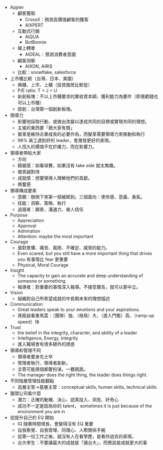 * Appier
	* 顧客獲取
		* CrossX：預測高價值顧客的獲客
		* AIXPERT
	* 互動式行銷
		* AIQUA
		* BotBonnie
	* 線上轉單
		* AIDEAL：預測消費者意圖
	* 顧客洞察
		* AIXON, AIRIS
	* 比較：snowflake, salesforce
* 上市櫃比較（台灣、日本、美國）
	* 興櫃、上市、上櫃（投資風險比較低）
	* P/E ratio: T < J < U
	* 新創板塊：不以上市櫃要求的實收資本額、獲利能力為要件（即便虧錢也可以上市櫃）
	* 錼創：台灣第一個創新板塊。
* 領導力
	* 影響他採取行動、或做出改變以達成共同的目標或實現共同的理想。
	* 主張的東西要「跟大家有關」
	* 變革是維持企業成長的必要作為，而變革需要領導力來推動和執行
	* 98% 員工遇到好的 leader，會激發更好的表現。
	* 人恆久的價值不在於權力，而在影響力。
* 領導者帶給大家
	* 方向
	* 歸屬感：如看球賽，如果沒有 take side 就太無趣。
	* 被真誠對待
	* 成就感：想要領導人理解他們的貢獻。
	* 興奮感
* 領導構成要素
	* 意願：樹倒下來第一個被砸到。三個面向：使命感、意義、勇氣。
	* 技能：洞察、策略、執行
	* 追隨者：願景、溝通力、被人信任
* Purpose
	* Appreciation
	* Approval
	* Admiration
	* Attention: maybe the most important
* Courage
	* 面對畏懼、痛苦、風險、不確定、威脅的能力。
	* Even scared, but you still have a more important thing that drives you 有事情比 fear 更重要
	* Physical, Moral Courage
* Insight
	* The capacity to gain an accurate and deep understanding of someone or something
	* 報導者：對重要的事情深入報導。不接受廣告，就可以更中立。
* Vision
	* 組織對自己所希望成就的中長期未來的理想描述
* Communication
	* Great leaders speak to your emotions and your aspirations.
	* 孫振益看重馬雲：（團隊）強、（格局）大、（進入門檻）高、（ramp-up speed）快
* Trust
	* the belief in the integrity, character, and ability of a leader
	* Intelligence, Energy, Integrity
	* 進入職場會有很多額外的誘惑
* 領導和管理不同
	* 領導者要身先士卒
	* 管理者執行、領導者創新。
	* 主管可能兩個都要扮演，一體兩面。
	* The manager does the right thing, the leader does things right.
* 不同階層管理技能觀點
	* 高層主管->基層主管：conceptual skills, human skills, technical skills
* 獵頭公司看什麼
	* 潛力：正確的動機、決心、認真投入、洞見、好奇心
	* 成功不一定是因為你的 talent， sometimes it is just because of the environment you are in
* 從提升自己的 EQ 開始
	* IQ 隨著時間增長，會變得沒有 EQ 重要
	* 自我察覺、自我管理、同理心、人際關係手腕
	* 從第一份工作之後，就沒有人在看學歷，是看你過去的表現。
	* 台大學生：不要讓最大的成就是「讀台大」，而應該是成就更大的事